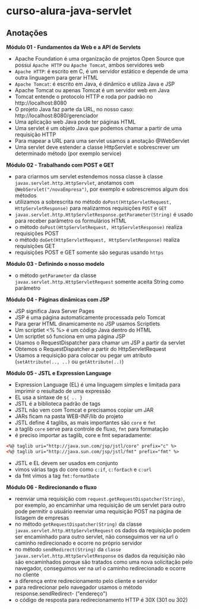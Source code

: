 # curso-alura-java-servlet

## Anotações

**Módulo 01 - Fundamentos da Web e a API de Servlets**
- Apache Foundation é uma organização de projetos Open Source que possui `Apache HTTP` ou `Apache Tomcat`, ambos servidores web
- `Apache HTTP`: é escrito em C, é um servidor estático e depende de uma outra linguagem para gerar HTML
- `Apache Tomcat`: é escrito em Java, é dinâmico e utiliza Java e JSP 
- Apache Tomcat ou apenas Tomcat é um servidor web em Java
- Tomcat entende o protocolo HTTP e roda por padrão no http://localhost:8080
- O projeto Java faz parte da URL, no nosso caso: http://localhost:8080/gerenciador
- Uma aplicação web Java pode ter páginas HTML
- Uma servlet é um objeto Java que podemos chamar a partir de uma requisição HTTP
- Para mapear a URL para uma servlet usamos a anotação @WebServlet
- Uma servlet deve estender a classe HttpServlet e sobrescrever um determinado método (por exemplo service)

**Módulo 02 - Trabalhando com POST e GET**
- para criarmos um servlet estendemos nossa classe à classe `javax.servlet.http.HttpServlet`, anotamos com `@WebServlet("/novaEmpresa")`, por exemplo e sobrescremos algum dos métodos
- utilizamos a sobrescrita no método `doPost(HttpServletRequest, HttpServletResponse)` para realizarmos requisições `POST` e `GET`
- `javax.servlet.http.HttpServletResponse.getParameter(String)` é usado para receber parâmetro os formulários HTML
- o método `doPost(HttpServletRequest, HttpServletResponse)` realiza requisições POST
- o método `doGet(HttpServletRequest, HttpServletResponse)` realiza requisições GET
- requisições POST e GET somente são seguras usando `https`

**Módulo 03 - Definindo o nosso modelo**
- o método `getParameter` da classe `javax.servlet.http.HttpServletRequest` somente aceita String como parâmetro

**Módulo 04 - Páginas dinâmicas com JSP**
- JSP significa Java Server Pages
- JSP é uma página automaticamente processada pelo Tomcat
- Para gerar HTML dinamicamente no JSP usamos Scriptlets
- Um scriptlet <% %> é um código Java dentro do HTML
- Um scriptlet só funciona em uma página JSP
- Usamos o RequestDispatcher para chamar um JSP a partir da servlet
- Obtemos o RequestDispatcher a partir do HttpServletRequest
- Usamos a requisição para colocar ou pegar um atributo (`setAttribute(.., ..)` ou `getAttribute(..)`)

**Módulo 05 - JSTL e Expression Language**
- Expression Language (EL) é uma linguagem simples e limitada para imprimir o resultado de uma expressão
- EL usa a sintaxe de `${ .. }`
- JSTL é a biblioteca padrão de tags
- JSTL não vem com Tomcat e precisamos copiar um JAR
- JARs ficam na pasta WEB-INF/lib do projeto
- JSTL define 4 taglibs, as mais importantes são `core` e `fmt`
- a taglib `core` serve para controle de fluxo, `fmt` para formatação
- é preciso importar as taglib, core e fmt separadamente:
```xml
<%@ taglib uri="http://java.sun.com/jsp/jstl/core" prefix="c" %>
<%@ taglib uri="http://java.sun.com/jsp/jstl/fmt" prefix="fmt" %>
```
- JSTL e EL devem ser usados em conjunto
- vimos várias tags do core como `c:if`, `c:forEach` e `c:url`
- da fmt vimos a tag `fmt:formatDate`

**Módulo 06 - Redirecionando o fluxo**
- reenviar uma requisição com `request.getRequestDispatcher(String)`, por exemplo, ao encaminhar uma requisição de um servlet para outro pode permitir o usuário reenviar uma requisição POST na página de listagem de empresas
- no método `getRequestDispatcher(String)` da classe `javax.servlet.http.HttpServletRequest` os dados da requisição podem ser encaminhado para outro servlet, não conseguimos ver na url o caminho redirecionado e ocorre no próprio servidor
- no método `sendRedirect(String)` da `classe javax.servlet.http.HttpServletResponse` os dados da requisição não são encaminhados porque são tratados como uma nova solicitação pelo navegador, conseguimos ver na url o caminho redirecionado e ocorre no cliente
- a diferença entre redirecionamento pelo cliente e servidor
- para redirecionar pelo navegador usamos o método response.sendRedirect- ("endereço")
- o código de resposta para redirecionamento HTTP é 30X (301 ou 302)

